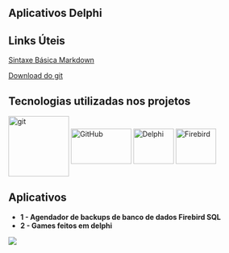 ## Aplicativos Delphi



## Links Úteis

[Sintaxe Básica Markdown](https://www.markdownguide.org/basic-syntax/)

[Download do git](https://git-scm.com/downloads)



## Tecnologias utilizadas nos projetos

<div style="display: inline_block">
<img align="center" alt="git" height="120" width="120" src="https://cdn.jsdelivr.net/gh/devicons/devicon/icons/git/git-original-wordmark.svg"/>
<img align="center" alt="GitHub" height="70" width="120" src="https://cdn.jsdelivr.net/gh/devicons/devicon/icons/github/github-original-wordmark.svg" />
<img align="center" alt="Delphi" height="70" width="80" src="https://dtffvb2501i0o.cloudfront.net/images/logos/logo-page/delphi-logo-1024.png"/> 
<img align="center" alt="Firebird" height="70" width="80" src="https://firebirdsql.org/file/about/firebird-logo-48.png" /> 



## Aplicativos

- **1 - Agendador de backups de banco de dados Firebird SQL**
- **2 - Games feitos em delphi**

![](C:\Projetos\delphi\projetos-delphi\images\readme.png)
